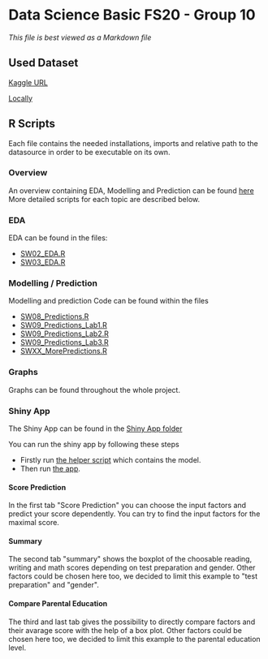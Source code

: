 # Data Science Basic FS20 - Group 10
*This file is best viewed as a Markdown file*

## Used Dataset 

[Kaggle URL](https://www.kaggle.com/spscientist/students-performance-in-exams)

[Locally](./StudentsPerformance.csv)

## R Scripts

Each file contains the needed installations, imports and relative path to the datasource in order to be executable on its own.

### Overview

An overview containing EDA, Modelling and Prediction can be found [here](./Overview.R)
More detailed scripts for each topic are described below.

### EDA

EDA can be found in the files: 
- [SW02_EDA.R](./SW02_EDA.R)
- [SW03_EDA.R](./SW03_EDA.R)

### Modelling / Prediction

Modelling and prediction Code can be found within the files 
- [SW08_Predictions.R](./SW08_Predictions.R)
- [SW09_Predictions_Lab1.R](./SW09_Predictions_Lab1.R)
- [SW09_Predictions_Lab2.R](./SW09_Predictions_Lab2.R)
- [SW09_Predictions_Lab3.R](./SW09_Predictions_Lab3.R)
- [SWXX_MorePredictions.R](./SWXX_MorePredictions.R)

### Graphs

Graphs can be found throughout the whole project.

### Shiny App

The Shiny App can be found in the [Shiny App folder](./ShinyApp)

You can run the shiny app by following these steps
- Firstly run [the helper script](./ShinyApp/Helper.R) which contains the model.
- Then run [the app](app.R).

#### Score Prediction

In the first tab "Score Prediction" you can choose the input factors and predict your score dependently. You can try to find the input factors for the maximal score.

#### Summary

The second tab "summary" shows the boxplot of the choosable reading, writing and math scores depending on test preparation and gender. Other factors could be chosen here too, we decided to limit this example to "test preparation" and "gender".

#### Compare Parental Education

The third and last tab gives the possibility to directly compare factors and their avarage score with the help of a box plot. 
Other factors could be chosen here too, we decided to limit this example to the parental education level.

